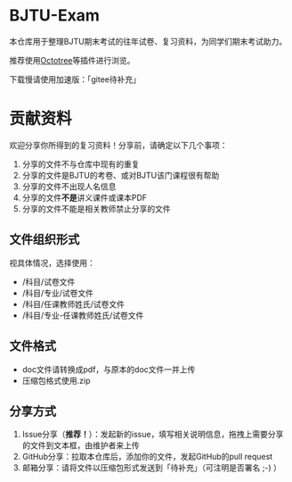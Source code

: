 # BJTU-Exam

本仓库用于整理BJTU期末考试的往年试卷、复习资料，为同学们期末考试助力。

推荐使用[Octotree](https://github.com/buunguyen/octotree)等插件进行浏览。

下载慢请使用加速版：「gitee待补充」

# 贡献资料

欢迎分享你所得到的复习资料！分享前，请确定以下几个事项：

1. 分享的文件不与仓库中现有的重复
2. 分享的文件是BJTU的考卷、或对BJTU该门课程很有帮助
3. 分享的文件不出现人名信息
4. 分享的文件**不是**讲义课件或课本PDF
5. 分享的文件不能是相关教师禁止分享的文件

## 文件组织形式

视具体情况，选择使用：

- /科目/试卷文件
- /科目/专业/试卷文件
- /科目/任课教师姓氏/试卷文件
- /科目/专业-任课教师姓氏/试卷文件

## 文件格式

- doc文件请转换成pdf，与原本的doc文件一并上传
- 压缩包格式使用.zip

## 分享方式

1. Issue分享（**推荐！**）：发起新的issue，填写相关说明信息，拖拽上需要分享的文件到文本框，由维护者来上传
2. GitHub分享：拉取本仓库后，添加你的文件，发起GitHub的pull request
3. 邮箱分享：请将文件以压缩包形式发送到「待补充」（可注明是否署名 ;-) ）